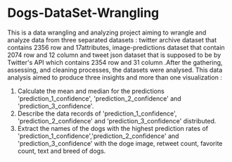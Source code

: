 # Dogs-DataSet-Wrangling
This is a data wrangling and analyzing project aiming to wrangle and analyze data from three separated datasets : twitter archive dataset that contains 2356 row and 17attributes, image-predictions dataset that contain 2074 row and 12 column and tweet json dataset that is supposed to be by Twitter's API which contains 2354 row and 31 column .After the gathering, assessing, and cleaning processes, the datasets were analysed. This data analysis aimed to produce three insights and more than one visualization :
<ol>
<li>Calculate the mean and median for the predictions 'prediction_1_confidence', 'prediction_2_confidence' and 'prediction_3_confidence'. </li>
<li>Describe the data records of 'prediction_1_confidence', 'prediction_2_confidence' and 'prediction_3_confidence' distributed. </li>
<li>Extract the names of the dogs with the highest prediction rates of 'prediction_1_confidence','prediction_2_confidence' and 'prediction_3_confidence' with the doge image, retweet count, favorite count, text and breed of dogs. </li>
</ol>
